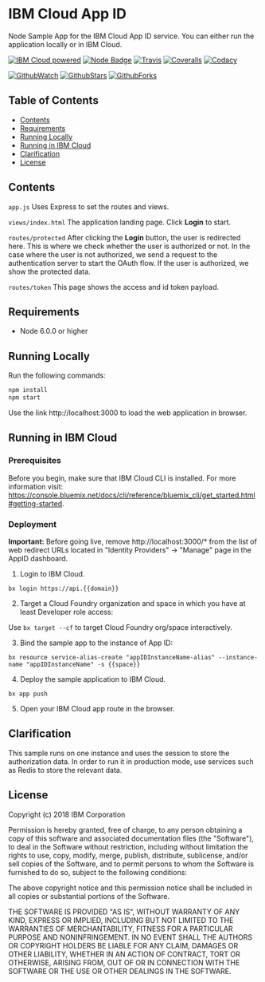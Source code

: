 # IBM Cloud App ID
Node Sample App for the IBM Cloud App ID service. You can either run the application locally or in IBM Cloud.

[![IBM Cloud powered][img-ibmcloud-powered]][url-ibmcloud]
[![Node Badge][img-node-badge]][url-node-badge]
[![Travis][img-travis-master]][url-travis-master]
[![Coveralls][img-coveralls-master]][url-coveralls-master]
[![Codacy][img-codacy]][url-codacy]

[![GithubWatch][img-github-watchers]][url-github-watchers]
[![GithubStars][img-github-stars]][url-github-stars]
[![GithubForks][img-github-forks]][url-github-forks]

<!---
[![Codacy][img-codacy]][url-codacy]
[![Version][img-version]][url-repo]
[![DownloadsMonthly][img-downloads-monthly]][url-repo]
[![DownloadsTotal][img-downloads-total]][url-repo]
[![License][img-license]][url-repo]
[![GithubWatch][img-github-watchers]][url-github-watchers]
[![GithubStars][img-github-stars]][url-github-stars]
[![GithubForks][img-github-forks]][url-github-forks])
-->

## Table of Contents
* [Contents](#contents)
* [Requirements](#requirements)
* [Running Locally](#running-locally)
* [Running in IBM Cloud](#running-in-ibm-cloud)
* [Clarification](#clarification)
* [License](#license)

## Contents

`app.js`  Uses Express to set the routes and views.

`views/index.html`  The application landing page. Click **Login** to start.

`routes/protected`  After clicking the **Login** button, the user is redirected here. This is where
we check whether the user is authorized or not. In  the case where the user is not authorized, we send a request to the
authentication server to start the OAuth flow. If the user is authorized, we show the protected data.

`routes/token`  This page shows the access and id token payload.

## Requirements
* Node 6.0.0 or higher

## Running Locally

Run the following commands:
```bash
npm install
npm start
```
Use the link http://localhost:3000 to load the web application in browser.

## Running in IBM Cloud

### Prerequisites
Before you begin, make sure that IBM Cloud CLI is installed.
For more information visit: https://console.bluemix.net/docs/cli/reference/bluemix_cli/get_started.html#getting-started.

### Deployment

**Important:** Before going live, remove http://localhost:3000/* from the list of web redirect URLs located in "Identity Providers" -> "Manage" page in the AppID dashboard.

1. Login to IBM Cloud.

  `bx login https://api.{{domain}}`

2. Target a Cloud Foundry organization and space in which you have at least Developer role access:

  Use `bx target --cf` to target Cloud Foundry org/space interactively.

3. Bind the sample app to the instance of App ID:

  `bx resource service-alias-create "appIDInstanceName-alias" --instance-name "appIDInstanceName" -s {{space}}`

4. Deploy the sample application to IBM Cloud.

  `bx app push`

5. Open your IBM Cloud app route in the browser.

## Clarification
This sample runs on one instance and uses the session to store the authorization data.
In order to run it in production mode, use services such as Redis to store the relevant data.

## License

Copyright (c) 2018 IBM Corporation

Permission is hereby granted, free of charge, to any person obtaining a copy of this software and associated documentation files (the "Software"), to deal in the Software without restriction, including without limitation the rights to use, copy, modify, merge, publish, distribute, sublicense, and/or sell copies of the Software, and to permit persons to whom the Software is furnished to do so, subject to the following conditions:

The above copyright notice and this permission notice shall be included in all copies or substantial portions of the Software.

THE SOFTWARE IS PROVIDED "AS IS", WITHOUT WARRANTY OF ANY KIND, EXPRESS OR IMPLIED, INCLUDING BUT NOT LIMITED TO THE WARRANTIES OF MERCHANTABILITY, FITNESS FOR A PARTICULAR PURPOSE AND NONINFRINGEMENT. IN NO EVENT SHALL THE AUTHORS OR COPYRIGHT HOLDERS BE LIABLE FOR ANY CLAIM, DAMAGES OR OTHER LIABILITY, WHETHER IN AN ACTION OF CONTRACT, TORT OR OTHERWISE, ARISING FROM, OUT OF OR IN CONNECTION WITH THE SOFTWARE OR THE USE OR OTHER DEALINGS IN THE SOFTWARE.

[img-ibmcloud-powered]: https://img.shields.io/badge/ibm%20cloud-powered-blue.svg
[url-ibmcloud]: https://www.ibm.com/cloud/

[img-node-badge]: https://img.shields.io/badge/platform-node-lightgrey.svg?style=flat
[url-node-badge]: https://developer.node.com/index.html

[img-travis-master]: https://travis-ci.org/ibm-cloud-security/app-id-sample-node.svg?branch=master
[url-travis-master]: https://travis-ci.org/ibm-cloud-security/app-id-sample-node?branch=master

[img-coveralls-master]: https://coveralls.io/repos/github/ibm-cloud-security/app-id-sample-node/badge.svg
[url-coveralls-master]: https://coveralls.io/github/ibm-cloud-security/app-id-sample-node

[img-codacy]: https://api.codacy.com/project/badge/Grade/fb042b4cb2f048968b567cde2251edcc
[url-codacy]: https://www.codacy.com/app/ibm-cloud-security/app-id-sample-node

[img-github-watchers]: https://img.shields.io/github/watchers/ibm-cloud-security/app-id-sample-node.svg?style=social&label=Watch
[url-github-watchers]: https://github.com/ibm-cloud-security/app-id-sample-node/watchers
[img-github-stars]: https://img.shields.io/github/stars/ibm-cloud-security/app-id-sample-node.svg?style=social&label=Star
[url-github-stars]: https://github.com/ibm-cloud-security/app-id-sample-node/stargazers
[img-github-forks]: https://img.shields.io/github/forks/ibm-cloud-security/app-id-sample-node.svg?style=social&label=Fork
[url-github-forks]: https://github.com/ibm-cloud-security/app-id-sample-node/network
